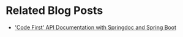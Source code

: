 # Related Blog Posts

* ['Code First' API Documentation with Springdoc and Spring Boot](https://reflectoring.io/spring-boot-springdoc/)
